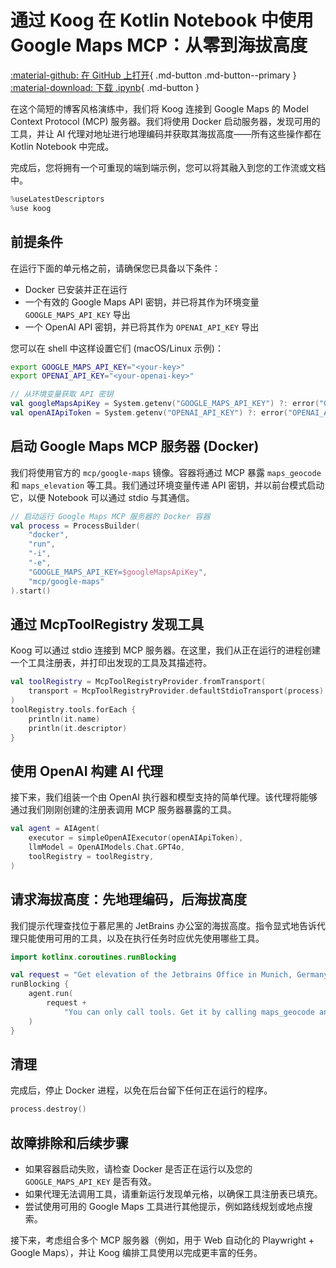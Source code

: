 # 通过 Koog 在 Kotlin Notebook 中使用 Google Maps MCP：从零到海拔高度

[:material-github: 在 GitHub 上打开](
https://github.com/JetBrains/koog/blob/develop/examples/notebooks/GoogleMapsMcp.ipynb
){ .md-button .md-button--primary }
[:material-download: 下载 .ipynb](
https://raw.githubusercontent.com/JetBrains/koog/develop/examples/notebooks/GoogleMapsMcp.ipynb
){ .md-button }

在这个简短的博客风格演练中，我们将 Koog 连接到 Google Maps 的 Model Context Protocol (MCP) 服务器。我们将使用 Docker 启动服务器，发现可用的工具，并让 AI 代理对地址进行地理编码并获取其海拔高度——所有这些操作都在 Kotlin Notebook 中完成。

完成后，您将拥有一个可重现的端到端示例，您可以将其融入到您的工作流或文档中。

```kotlin
%useLatestDescriptors
%use koog

```

## 前提条件
在运行下面的单元格之前，请确保您已具备以下条件：

- Docker 已安装并正在运行
- 一个有效的 Google Maps API 密钥，并已将其作为环境变量 `GOOGLE_MAPS_API_KEY` 导出
- 一个 OpenAI API 密钥，并已将其作为 `OPENAI_API_KEY` 导出

您可以在 shell 中这样设置它们 (macOS/Linux 示例)：

```bash
export GOOGLE_MAPS_API_KEY="<your-key>"
export OPENAI_API_KEY="<your-openai-key>"
```

```kotlin
// 从环境变量获取 API 密钥
val googleMapsApiKey = System.getenv("GOOGLE_MAPS_API_KEY") ?: error("GOOGLE_MAPS_API_KEY environment variable not set")
val openAIApiToken = System.getenv("OPENAI_API_KEY") ?: error("OPENAI_API_KEY environment variable not set")

```

## 启动 Google Maps MCP 服务器 (Docker)
我们将使用官方的 `mcp/google-maps` 镜像。容器将通过 MCP 暴露 `maps_geocode` 和 `maps_elevation` 等工具。我们通过环境变量传递 API 密钥，并以前台模式启动它，以便 Notebook 可以通过 stdio 与其通信。

```kotlin
// 启动运行 Google Maps MCP 服务器的 Docker 容器
val process = ProcessBuilder(
    "docker",
    "run",
    "-i",
    "-e",
    "GOOGLE_MAPS_API_KEY=$googleMapsApiKey",
    "mcp/google-maps"
).start()

```

## 通过 McpToolRegistry 发现工具
Koog 可以通过 stdio 连接到 MCP 服务器。在这里，我们从正在运行的进程创建一个工具注册表，并打印出发现的工具及其描述符。

```kotlin
val toolRegistry = McpToolRegistryProvider.fromTransport(
    transport = McpToolRegistryProvider.defaultStdioTransport(process)
)
toolRegistry.tools.forEach {
    println(it.name)
    println(it.descriptor)
}

```

## 使用 OpenAI 构建 AI 代理
接下来，我们组装一个由 OpenAI 执行器和模型支持的简单代理。该代理将能够通过我们刚刚创建的注册表调用 MCP 服务器暴露的工具。

```kotlin
val agent = AIAgent(
    executor = simpleOpenAIExecutor(openAIApiToken),
    llmModel = OpenAIModels.Chat.GPT4o,
    toolRegistry = toolRegistry,
)

```

## 请求海拔高度：先地理编码，后海拔高度
我们提示代理查找位于慕尼黑的 JetBrains 办公室的海拔高度。指令显式地告诉代理只能使用可用的工具，以及在执行任务时应优先使用哪些工具。

```kotlin
import kotlinx.coroutines.runBlocking

val request = "Get elevation of the Jetbrains Office in Munich, Germany?"
runBlocking {
    agent.run(
        request +
            "You can only call tools. Get it by calling maps_geocode and maps_elevation tools."
    )
}

```

## 清理
完成后，停止 Docker 进程，以免在后台留下任何正在运行的程序。

```kotlin
process.destroy()

```

## 故障排除和后续步骤
- 如果容器启动失败，请检查 Docker 是否正在运行以及您的 `GOOGLE_MAPS_API_KEY` 是否有效。
- 如果代理无法调用工具，请重新运行发现单元格，以确保工具注册表已填充。
- 尝试使用可用的 Google Maps 工具进行其他提示，例如路线规划或地点搜索。

接下来，考虑组合多个 MCP 服务器（例如，用于 Web 自动化的 Playwright + Google Maps），并让 Koog 编排工具使用以完成更丰富的任务。